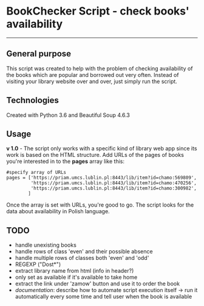 # BookChecker Script - check books' availability
______________________________________________________________

## General purpose
This script was created to help with the problem of checking availability of the books which are popular and borrowed out very often. Instead of visiting your library website over and over, just simply run the script.

## Technologies
Created with Python 3.6 and Beautiful Soup 4.6.3

## Usage
__v 1.0__ - The script only works with a specific kind of library web app since its work is based on the HTML structure. Add URLs of the pages of books you're interested in to the __pages__ array like this:
```
#specify array of URLs
pages = ['https://priam.umcs.lublin.pl:8443/lib/item?id=chamo:569809',
         'https://priam.umcs.lublin.pl:8443/lib/item?id=chamo:470256',
         'https://priam.umcs.lublin.pl:8443/lib/item?id=chamo:300982',
        ]
```
Once the array is set with URLs, you're good to go.
The script looks for the data about availability in Polish language.


## TODO
 - handle unexisting books
 - handle rows of class 'even' and their possible absence
 - handle multiple rows of classes both 'even' and 'odd'
 - REGEXP ("Dost*")
 - extract library name from html (info in header?)
 - only set as available if it's available to take home
 - extract the link under 'zamow' button and use it to order the book
 - *documentation*: describe how to automate script execution itself -> run it automatically every some time and tell user when the book is available